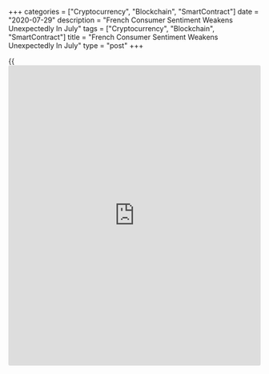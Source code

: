 +++
categories = ["Cryptocurrency", "Blockchain", "SmartContract"]
date = "2020-07-29"
description = "French Consumer Sentiment Weakens Unexpectedly In July"
tags = ["Cryptocurrency", "Blockchain", "SmartContract"]
title = "French Consumer Sentiment Weakens Unexpectedly In July"
type = "post"
+++

{{<iframe id="large-banner" src="https://www.bounty.group/#slide=21.0" width="100%" height="600" scrolling="no" style="border: 0px solid rgb(216, 221, 230); border-radius: 3px;">}}

French consumer confidence weakened unexpectedly in July after improving
last month, survey data from the statistical office Insee showed
Wednesday.

The consumer sentiment index fell to 94 in July from 96 in June. The
score was forecast to rise to 99.

Households' opinion balance on their past financial situation lost 3
points to -15 in July. Meanwhile, the measure for future financial
situation remained stable at -8.

Consumers considering it as a suitable time to save increased for the
third consecutive month. The corresponding score came in at 24 versus 26
a month ago.

Further, the index measuring expected saving capacity increased 2 points
to 9, while the indicator for current saving capacity dropped 2 points
to 24.

Assessment of past standard of living weakened with the index falling
sharply to -66 from -57. This was the third consecutive drop. Meanwhile,
households' opinion balance about the future standard of living rose
slightly to -53 from -54.

Households' fears about the unemployment trend decreased slightly in
July. The corresponding reading came in at 76 versus 78 in June.

The survey showed that consumers considering that prices will be on the
rise over the next twelve months have been markedly less numerous than
the previous month, with the index losing 9 points.

The survey was conducted between June 26 and July 20.

For comments and feedback [contact](https://www.playgroundfx.com/contact/): editorial@rtt[news](https://www.letsplayfx.com/blog/forex-news-website/).com

[Economic News][1]

 **What parts of the world are seeing the best (and worst) economic
performances lately? Click[here][2] to check out our [Econ Scorecard][2]
and find out! See up-to-the-moment [ranking](https://www.playgroundfx.com/blog/crypto-exchange-ranking/)s for the best and worst
performers in [GDP][3], [unemployment rate][4], [inflation][2] and much
more.**

   1. www.rtt[news](https://www.letsplayfx.com/blog/forex-news-website/).com/Content/EconomicNews.aspx
   2. www.rtt[news](https://www.letsplayfx.com/blog/forex-news-website/).com/economic-scorecard/world-rank/CPI/highest-performance.aspx
   3. www.rtt[news](https://www.letsplayfx.com/blog/forex-news-website/).com/economic-scorecard/world-rank/GDP/highest-performance.aspx
   4. www.rtt[news](https://www.letsplayfx.com/blog/forex-news-website/).com/economic-scorecard/world-rank/unemployment-rate/lowest-performance.aspx